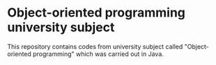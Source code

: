 # Object-oriented programming university subject

This repository contains codes from university subject called "Object-oriented programming" which was carried out in Java.

